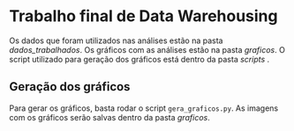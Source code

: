 # Trabalho final de Data Warehousing
Os dados que foram utilizados nas análises estão na pasta *dados_trabalhados*. Os gráficos com as análises estão na pasta *graficos*. O script utilizado para geração dos gráficos está dentro da pasta *scripts* .

## Geração dos gráficos
Para gerar os gráficos, basta rodar o script `gera_graficos.py`. As imagens com os gráficos serão salvas dentro da pasta *graficos*.